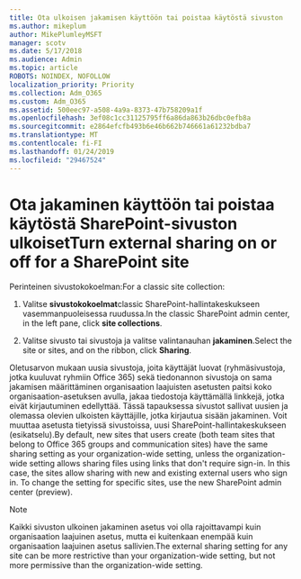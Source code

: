 ```yaml
---
title: Ota ulkoisen jakamisen käyttöön tai poistaa käytöstä sivuston
ms.author: mikeplum
author: MikePlumleyMSFT
manager: scotv
ms.date: 5/17/2018
ms.audience: Admin
ms.topic: article
ROBOTS: NOINDEX, NOFOLLOW
localization_priority: Priority
ms.collection: Adm_O365
ms.custom: Adm_O365
ms.assetid: 500eec97-a508-4a9a-8373-47b758209a1f
ms.openlocfilehash: 3ef08c1cc31125795ff6a86da863b26dbc0efb8a
ms.sourcegitcommit: e2864efcfb493b6e46b662b746661a61232bdba7
ms.translationtype: MT
ms.contentlocale: fi-FI
ms.lasthandoff: 01/24/2019
ms.locfileid: "29467524"
---
```

# <a name="turn-external-sharing-on-or-off-for-a-sharepoint-site"></a><span data-ttu-id="3407a-102">Ota jakaminen käyttöön tai poistaa käytöstä SharePoint-sivuston ulkoiset</span><span class="sxs-lookup"><span data-stu-id="3407a-102">Turn external sharing on or off for a SharePoint site</span></span>

<span data-ttu-id="3407a-103">Perinteinen sivustokokoelman:</span><span class="sxs-lookup"><span data-stu-id="3407a-103">For a classic site collection:</span></span>
  
1. <span data-ttu-id="3407a-104">Valitse **sivustokokoelmat**classic SharePoint-hallintakeskukseen vasemmanpuoleisessa ruudussa.</span><span class="sxs-lookup"><span data-stu-id="3407a-104">In the classic SharePoint admin center, in the left pane, click **site collections**.</span></span>
    
2. <span data-ttu-id="3407a-105">Valitse sivusto tai sivustoja ja valitse valintanauhan **jakaminen**.</span><span class="sxs-lookup"><span data-stu-id="3407a-105">Select the site or sites, and on the ribbon, click **Sharing**.</span></span>
    
<span data-ttu-id="3407a-p101">Oletusarvon mukaan uusia sivustoja, joita käyttäjät luovat (ryhmäsivustoja, jotka kuuluvat ryhmiin Office 365) sekä tiedonannon sivustoja on sama jakamisen määrittäminen organisaation laajuisten asetusten paitsi koko organisaation-asetuksen avulla, jakaa tiedostoja käyttämällä linkkejä, jotka eivät kirjautuminen edellyttää. Tässä tapauksessa sivustot sallivat uusien ja olemassa olevien ulkoisten käyttäjille, jotka kirjautua sisään jakaminen. Voit muuttaa asetusta tietyissä sivustoissa, uusi SharePoint-hallintakeskukseen (esikatselu).</span><span class="sxs-lookup"><span data-stu-id="3407a-p101">By default, new sites that users create (both team sites that belong to Office 365 groups and communication sites) have the same sharing setting as your organization-wide setting, unless the organization-wide setting allows sharing files using links that don't require sign-in. In this case, the sites allow sharing with new and existing external users who sign in. To change the setting for specific sites, use the new SharePoint admin center (preview).</span></span>
  
> [!NOTE]
> <span data-ttu-id="3407a-109">Kaikki sivuston ulkoinen jakaminen asetus voi olla rajoittavampi kuin organisaation laajuinen asetus, mutta ei kuitenkaan enempää kuin organisaation laajuinen asetus sallivien.</span><span class="sxs-lookup"><span data-stu-id="3407a-109">The external sharing setting for any site can be more restrictive than your organization-wide setting, but not more permissive than the organization-wide setting.</span></span> 
  

